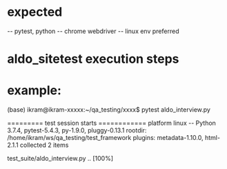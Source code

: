 # expected
-- pytest, python 
-- chrome webdriver
-- linux env preferred 

# aldo_sitetest execution steps
# example:
(base) ikram@ikram-xxxxx:~/qa_testing/xxxx$ pytest aldo_interview.py


========= test session starts ============
platform linux -- Python 3.7.4, pytest-5.4.3, py-1.9.0, pluggy-0.13.1
rootdir: /home/ikram/ws/qa_testing/test_framework
plugins: metadata-1.10.0, html-2.1.1
collected 2 items                                                                                                                                                               

test_suite/aldo_interview.py ..                                                                                                                                           [100%]
